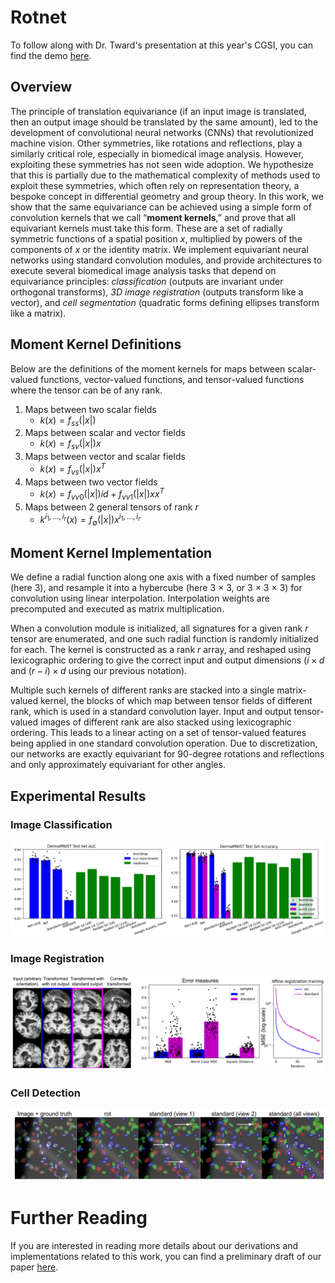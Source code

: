 # Rotnet

To follow along with Dr. Tward's presentation at this year's CGSI, you can find the demo [here](https://github.com/twardlab/rotnet).

## Overview
The principle of translation equivariance (if an input image is translated, then an output image should be translated by the same amount), led to the development of convolutional neural networks (CNNs) that revolutionized machine vision. Other symmetries, like rotations and reflections, play a similarly critical role, especially in biomedical image analysis. However, exploiting these symmetries has not seen wide adoption. We hypothesize that this is partially due to the mathematical complexity of methods used to exploit these symmetries, which often rely on representation theory, a bespoke concept in differential geometry and group theory. In this work, we show that the same equivariance can be achieved using a simple form of convolution kernels that we call “**moment kernels**,” and prove that all equivariant kernels must take this form. These are a set of radially symmetric functions of a spatial position *x*, multiplied by powers of the components of _x_ or the identity matrix. We implement equivariant neural networks using standard convolution modules, and provide architectures to execute several biomedical image analysis tasks that depend on equivariance principles: _classification_ (outputs are invariant under orthogonal transforms), _3D image registration_ (outputs transform like a vector), and _cell segmentation_ (quadratic forms defining ellipses transform like a matrix).

## Moment Kernel Definitions
Below are the definitions of the moment kernels for maps between scalar-valued functions, vector-valued functions, and tensor-valued functions where the tensor can be of any rank. 
1. Maps between two scalar fields
   - $k(x) = f_{ss}(|x|)$
2. Maps between scalar and vector fields
   - $k(x) = f_{sv}(|x|)x$
3. Maps between vector and scalar fields
   - $k(x) = f_{vs}(|x|)x^{T}$
4. Maps between two vector fields
   - $k(x) = f_{vv0}(|x|)id + f_{vv1}(|x|)xx^{T}$
5. Maps between 2 general tensors of rank _r_
   - $k^{i_{1},...,i_{r}}(x) = f_{\emptyset}(|x|)x^{i_{1},...,i_{r}}$

## Moment Kernel Implementation
We define a radial function along one axis with a fixed number of samples (here 3), and resample it into a hybercube (here 3 × 3, or 3 × 3 × 3) for convolution using linear interpolation. Interpolation weights are precomputed and executed as matrix multiplication.

When a convolution module is initialized, all signatures for a given rank _r_ tensor are enumerated, and one such radial function is randomly initialized for each. The kernel is constructed as a rank _r_ array, and reshaped using lexicographic ordering to give the correct input and output dimensions ($i × d$ and $(r − i) × d$ using our previous notation).

Multiple such kernels of different ranks are stacked into a single matrix-valued kernel, the blocks of which map between tensor fields of different rank, which is used in a standard convolution layer. Input and output tensor-valued images of different rank are also stacked using lexicographic ordering. This leads to a linear acting on a set of tensor-valued features being applied in one standard convolution operation. Due to discretization, our networks are exactly equivariant for 90-degree rotations and reflections and only approximately equivariant for other angles.

## Experimental Results
### Image Classification
![](/images/classification_results.png)
### Image Registration
![](/images/registration_results.png)
### Cell Detection
![](/images/detection_results.png)
# Further Reading
If you are interested in reading more details about our derivations and implementations related to this work, you can find a preliminary draft of our paper [here](https://arxiv.org/abs/2505.21736).
